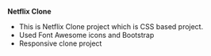 **Netflix Clone**
- This is Netflix Clone project which is CSS based project.
- Used Font Awesome icons and Bootstrap
- Responsive clone project 
 
